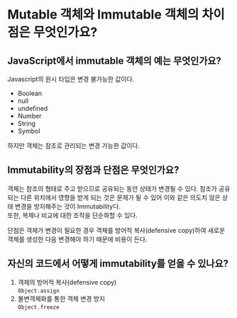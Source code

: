 # Mutable 객체와 Immutable 객체의 차이점은 무엇인가요? #

## JavaScript에서 immutable 객체의 예는 무엇인가요? ##

Javascript의 원시 타입은 변경 불가능한 값이다.

- Boolean
- null
- undefined
- Number
- String
- Symbol

하지만 객체는 참조로 관리되는 변경 가능한 값이다.

## Immutability의 장점과 단점은 무엇인가요? ##

객체는 참조의 형태로 주고 받으므로 공유되는 동안 상태가 변경될 수 있다. 참조가 공유되는 다른 위치에서 영향을 받게 되는 것은 문제가 될 수 있어 이와 같은 의도치 않은 상태 변경을 방지해주는 것이 Immutability다.  
 또한, 복제나 비교에 대한 조작을 단순화할 수 있다.  

단점은 객체가 변경이 필요한 경우 객체를 방어적 복사(defensive copy)하여 새로운 객체를 생성한 다음 변경해야 하기 때문에 비용이 든다.  

## 자신의 코드에서 어떻게 immutability를 얻을 수 있나요? ##

1. 객체의 방어적 복사(defensive copy)  
`Object.assign`
2. 불변객체화를 통한 객체 변경 방지  
`Object.freeze`
